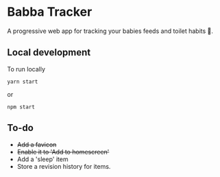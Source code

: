 # Babba Tracker

A progressive web app for tracking your babies feeds and toilet habits 💩.

## Local development

To run locally

```
yarn start
```

or

```
npm start
```

## To-do

- ~~Add a favicon~~
- ~~Enable it to 'Add to homescreen'~~
- Add a 'sleep' item
- Store a revision history for items.
